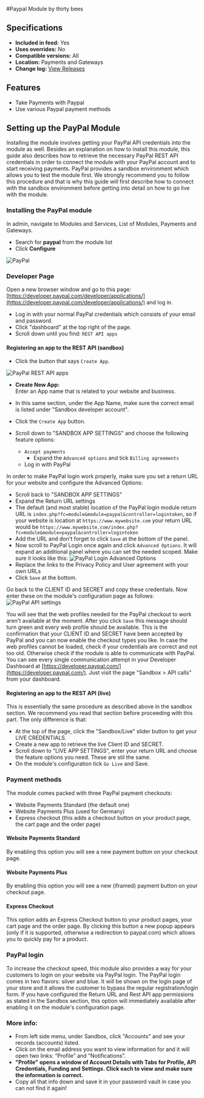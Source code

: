 #Paypal Module by thirty bees

## Specifications
+ **Included in feed:** Yes
+ **Uses overrides:** No
+ **Compatible versions:** All
+ **Location:** Payments and Gateways
+ **Change log:** [View Releases](https://github.com/thirtybees/paypal/releases)


## Features

+ Take Payments with Paypal
+ Use various Paypal payment methods

## Setting up the PayPal Module

Installing the module involves getting your PayPal API credentials into the module as well.
Besides an explanation on how to install this module, this guide also describes how to retrieve the necessary PayPal REST API credentials in order to connect the module with your PayPal account and to start receiving payments.
PayPal provides a sandbox environment which allows you to test the module first. We strongly recommend you to follow this procedure and that is why this 
guide will first describe how to connect with the sandbox environment before getting into detail on how to go live with the module.

### Installing the PayPal module  

In admin, navigate to Modules and Services, List of Modules, Payments and Gateways.

- Search for **paypal** from the module list
- Click **Configure**  

![PayPal](../../../thirtybees/images/merchants-guide/native-modules/paypalmoduleslist.png)

### Developer Page
Open a new browser window and go to this page: [https://developer.paypal.com/developer/applications/](https://developer.paypal.com/developer/applications/) and log in.

- Log in with your normal PayPal credentials which consists of your email and password.
- Click "dashboard" at the top right of the page.
- Scroll down until you find: `REST API apps`

#### Registering an app to the REST API (sandbox)

- Click the button that says `Create App`.  

![PayPal REST API apps](../../../thirtybees/images/merchants-guide/native-modules/paypalrestapiapps.png)

- **Create New App:**  
Enter an App name that is related to your website and business.

- In this same section, under the App Name, make sure the correct email is listed under "Sandbox developer account".
- Click the `Create App` button.  
- Scroll down to "SANDBOX APP SETTINGS" and choose the following feature options:  
  - `Accept payments`  
    - Expand the `Advanced options` and tick `Billing agreements`    
  - Log in with PayPal  

In order to make PayPal login work properly, make sure you set a return URL for your website and configure the Advanced Options:
- Scroll back to "SANDBOX APP SETTINGS"
- Expand the Return URL settings
- The default (and most stable) location of the PayPal login module return URL is `index.php?fc=module&module=paypal&controller=logintoken`,
 so if your website is location at `https://www.mywebsite.com` your return URL would be `https://www.mywebsite.com/index.php?fc=module&module=paypal&controller=logintoken`
- Add the URL and don't forget to click `Save` at the bottom of the panel.
- Now scroll to PayPal Login once again and click `Advanced Options`. It will expand an additional panel where you can set the needed scoped. Make sure it looks like this:
![PayPal Login Advanced Options](../../../thirtybees/images/merchants-guide/native-modules/advancedloginoptions.png)
- Replace the links to the Privacy Policy and User agreement with your own URLs
- Click `Save` at the bottom.

Go back to the CLIENT ID and SECRET and copy these credentials. Now enter these on the module's configuration page as follows:
![PayPal API settings](../../../thirtybees/images/merchants-guide/native-modules/paypalapisettings.png)

You will see that the web profiles needed for the PayPal checkout to work aren't available at the moment. 
After you click `Save` this message should turn green and every web profile should be available. 
This is the confirmation that your CLIENT ID and SECRET have been accepted by PayPal and you can now enable the checkout types you like. 
In case the web profiles cannot be loaded, check if your credentials are correct and not too old. Otherwise check if the module is able to communicate with PayPal. 
You can see every single communication attempt in your Developer Dashboard at [https://developer.paypal.com/](https://developer.paypal.com/). Just visit the page "Sandbox > API calls" from your dashboard.

#### Registering an app to the REST API (live)

This is essentially the same procedure as described above in the sandbox section. We recommend you read that section before proceeding with this part. The only difference is that:

- At the top of the page, click the "Sandbox/Live" slider button to get your LIVE CREDENTIALS.
- Create a new app to retrieve the live Client ID and SECRET.
- Scroll down to "LIVE APP SETTINGS", enter your return URL and choose the feature options you need. These are stil the same.
- On the module's configuration tick `Go Live` and Save.

### Payment methods

The module comes packed with three PayPal payment checkouts:
- Website Payments Standard (the default one)
- Website Payments Plus (used for Germany)
- Express checkout (this adds a checkout button on your product page, the cart page and the order page)

#### Website Payments Standard

By enabling this option you will see a new payment button on your checkout page.

#### Website Payments Plus

By enabling this option you will see a new (iframed) payment button on your checkout page.

#### Express Checkout

This option adds an Express Checkout button to your product pages, your cart page and the order page. By clicking this button a new popup appears (only if it is supported, otherwise a redirection to paypal.com) which allows you to quickly pay for a product.

### PayPal login

To increase the checkout speed, this module also provides a way for your customers to login on your website via PayPal login. 
The PayPal login comes in two flavors: silver and blue. It will be shown on the login page of your store and it allows the customer to bypass the regular registration/login form. 
If you have configured the Return URL and Rest API app permissions as stated in the Sandbox section, this option will immediately available after enabling it on the module's configuration page.

### More info:

- From left side menu, under Sandbox, click "Accounts" and see your records (accounts) listed.
- Click on the email address you want to view information for and it will open two links: “Profile” and “Notifications”.
- **"Profile" opens a window of Account Details with Tabs for Profile, API Credentials, Funding and Settings. Click each to view and make sure the information is correct.**
- Copy all that info down and save it in your password vault in case you can not find it again!
